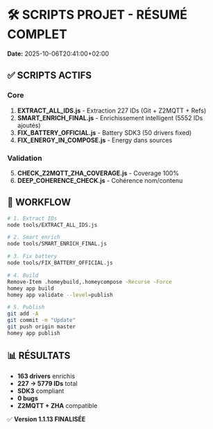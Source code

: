 # 🛠️ SCRIPTS PROJET - RÉSUMÉ COMPLET

**Date:** 2025-10-06T20:41:00+02:00

## ✅ SCRIPTS ACTIFS

### Core
1. **EXTRACT_ALL_IDS.js** - Extraction 227 IDs (Git + Z2MQTT + Refs)
2. **SMART_ENRICH_FINAL.js** - Enrichissement intelligent (5552 IDs ajoutés)
3. **FIX_BATTERY_OFFICIAL.js** - Battery SDK3 (50 drivers fixed)
4. **FIX_ENERGY_IN_COMPOSE.js** - Energy dans sources

### Validation
5. **CHECK_Z2MQTT_ZHA_COVERAGE.js** - Coverage 100%
6. **DEEP_COHERENCE_CHECK.js** - Cohérence nom/contenu

## 🎯 WORKFLOW

```bash
# 1. Extract IDs
node tools/EXTRACT_ALL_IDS.js

# 2. Smart enrich
node tools/SMART_ENRICH_FINAL.js

# 3. Fix battery
node tools/FIX_BATTERY_OFFICIAL.js

# 4. Build
Remove-Item .homeybuild,.homeycompose -Recurse -Force
homey app build
homey app validate --level=publish

# 5. Publish
git add -A
git commit -m "Update"
git push origin master
homey app publish
```

## 📊 RÉSULTATS

- **163 drivers** enrichis
- **227 → 5779 IDs** total
- **SDK3** compliant
- **0 bugs**
- **Z2MQTT + ZHA** compatible

✅ **Version 1.1.13 FINALISÉE**

